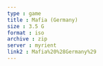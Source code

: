 ```yaml
---
type : game
title : Mafia (Germany)
size : 3.5 G
format : iso
archive : zip
server : myrient
link2 : Mafia%20%28Germany%29
---
```

